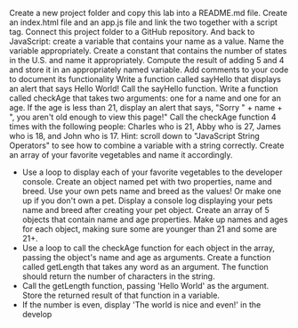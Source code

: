 
Create a new project folder and copy this lab into a README.md file.
Create an index.html file and an app.js file and link the two together with a script tag.
Connect this project folder to a GitHub repository.
And back to JavaScript: create a variable that contains your name as a value.
Name the variable appropriately.
Create a constant that contains the number of states in the U.S. and name it appropriately.
Compute the result of adding 5 and 4 and store it in an appropriately named variable.
Add comments to your code to document its functionality
Write a function called sayHello that displays an alert that says Hello World!
Call the sayHello function.
Write a function called checkAge that takes two arguments: one for a name and one for an age. If the age is less than 21, display an alert that says, "Sorry " + name + ", you aren't old enough to view this page!"
Call the checkAge function 4 times with the following people: Charles who is 21, Abby who is 27, James who is 18, and John who is 17.
Hint: scroll down to "JavaScript String Operators" to see how to combine a variable with a string correctly.
Create an array of your favorite vegetables and name it accordingly.
* Use a loop to display each of your favorite vegetables to the developer console.
Create an object named pet with two properties, name and breed. Use your own pets name and breed as the values! Or make one up if you don't own a pet.
Display a console log displaying your pets name and breed after creating your pet object.
Create an array of 5 objects that contain name and age properties. Make up names and ages for each object, making sure some are younger than 21 and some are 21+.
* Use a loop to call the checkAge function for each object in the array, passing the object's name and age as arguments.
Create a function called getLength that takes any word as an argument. The function should return the number of characters in the string.
* Call the getLength function, passing 'Hello World' as the argument. Store the returned result of that function in a variable.
* If the number is even, display 'The world is nice and even!' in the develop